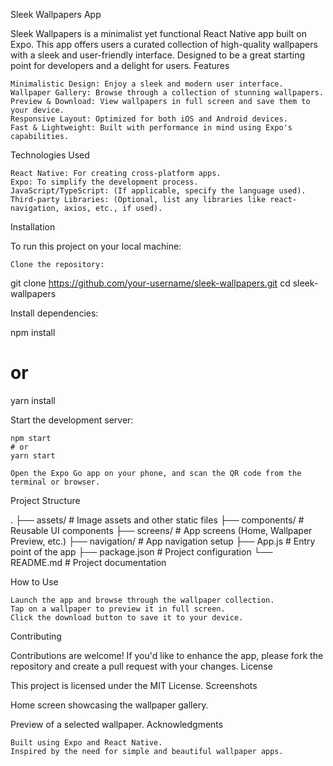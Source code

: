 Sleek Wallpapers App

Sleek Wallpapers is a minimalist yet functional React Native app built on Expo. This app offers users a curated collection of high-quality wallpapers with a sleek and user-friendly interface. Designed to be a great starting point for developers and a delight for users.
Features

    Minimalistic Design: Enjoy a sleek and modern user interface.
    Wallpaper Gallery: Browse through a collection of stunning wallpapers.
    Preview & Download: View wallpapers in full screen and save them to your device.
    Responsive Layout: Optimized for both iOS and Android devices.
    Fast & Lightweight: Built with performance in mind using Expo's capabilities.

Technologies Used

    React Native: For creating cross-platform apps.
    Expo: To simplify the development process.
    JavaScript/TypeScript: (If applicable, specify the language used).
    Third-party Libraries: (Optional, list any libraries like react-navigation, axios, etc., if used).

Installation

To run this project on your local machine:

    Clone the repository:

git clone https://github.com/your-username/sleek-wallpapers.git
cd sleek-wallpapers

Install dependencies:

npm install
# or
yarn install

Start the development server:

    npm start
    # or
    yarn start

    Open the Expo Go app on your phone, and scan the QR code from the terminal or browser.

Project Structure

.
├── assets/           # Image assets and other static files
├── components/       # Reusable UI components
├── screens/          # App screens (Home, Wallpaper Preview, etc.)
├── navigation/       # App navigation setup
├── App.js            # Entry point of the app
├── package.json      # Project configuration
└── README.md         # Project documentation

How to Use

    Launch the app and browse through the wallpaper collection.
    Tap on a wallpaper to preview it in full screen.
    Click the download button to save it to your device.

Contributing

Contributions are welcome! If you'd like to enhance the app, please fork the repository and create a pull request with your changes.
License

This project is licensed under the MIT License.
Screenshots


Home screen showcasing the wallpaper gallery.


Preview of a selected wallpaper.
Acknowledgments

    Built using Expo and React Native.
    Inspired by the need for simple and beautiful wallpaper apps.
